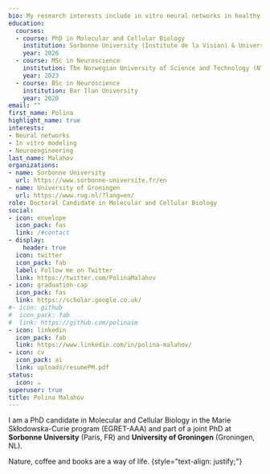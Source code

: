 ```yaml
---
bio: My research interests include in vitro neural networks in healthy and perturbed conditions.
education:
  courses:
  - course: PhD in Molecular and Cellular Biology
    institution: Sorbonne University (Institute de la Vision) & University of Groningen
    year: 2026
  - course: MSc in Neuroscience
    institution: The Norwegian University of Science and Technology (NTNU)
    year: 2023
  - course: BSc in Neuroscience
    institution: Bar Ilan University
    year: 2020
email: ""
first_name: Polina
highlight_name: true
interests:
- Neural networks
- In vitro modeling
- Neuroengineering
last_name: Malahov
organizations:
- name: Sorbonne University
  url: https://www.sorbonne-universite.fr/en
- name: University of Groningen
  url: https://www.rug.nl/?lang=en/
role: Doctoral Candidate in Molecular and Cellular Biology
social:
- icon: envelope
  icon_pack: fas
  link: /#contact
- display:
    header: true
  icon: twitter
  icon_pack: fab
  label: Follow me on Twitter
  link: https://twitter.com/PolinaMalahov
- icon: graduation-cap
  icon_pack: fas
  link: https://scholar.google.co.uk/
#- icon: github
#  icon_pack: fab
#  link: https://github.com/polinaim
- icon: linkedin
  icon_pack: fab
  link: https://www.linkedin.com/in/polina-malahov/
- icon: cv
  icon_pack: ai
  link: uploads/resumePM.pdf
status:
  icon: ☕️
superuser: true
title: Polina Malahov
---
```


I am a PhD candidate in Molecular and Cellular Biology in the Marie Skłodowska-Curie program (EGRET-AAA) and part of a joint PhD at **Sorbonne University** (Paris, FR) and **University of Groningen** (Groningen, NL). 

Nature, coffee and books are a way of life.
{style="text-align: justify;"}
